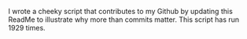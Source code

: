 I wrote a cheeky script that contributes to my Github by updating this ReadMe to illustrate why more than commits matter. This script has run 1929 times.